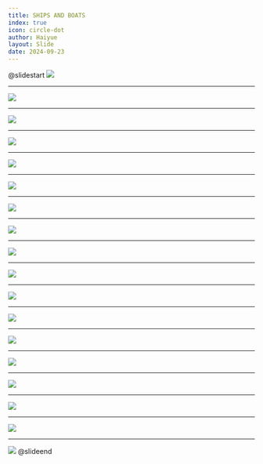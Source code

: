 ```yaml
---
title: SHIPS AND BOATS
index: true
icon: circle-dot
author: Haiyue
layout: Slide
date: 2024-09-23
---
```

 
@slidestart
![](https://raw.githubusercontent.com/yclord/reading/refs/heads/master/english/Level-K/SHIPS%20AND%20BOATS/001.webp)

---

![](https://raw.githubusercontent.com/yclord/reading/refs/heads/master/english/Level-K/SHIPS%20AND%20BOATS/002.webp)

---

![](https://raw.githubusercontent.com/yclord/reading/refs/heads/master/english/Level-K/SHIPS%20AND%20BOATS/003.webp)

---

![](https://raw.githubusercontent.com/yclord/reading/refs/heads/master/english/Level-K/SHIPS%20AND%20BOATS/004.webp)

---

![](https://raw.githubusercontent.com/yclord/reading/refs/heads/master/english/Level-K/SHIPS%20AND%20BOATS/005.webp)

---

![](https://raw.githubusercontent.com/yclord/reading/refs/heads/master/english/Level-K/SHIPS%20AND%20BOATS/006.webp)

---

![](https://raw.githubusercontent.com/yclord/reading/refs/heads/master/english/Level-K/SHIPS%20AND%20BOATS/007.webp)

---

![](https://raw.githubusercontent.com/yclord/reading/refs/heads/master/english/Level-K/SHIPS%20AND%20BOATS/008.webp)

---

![](https://raw.githubusercontent.com/yclord/reading/refs/heads/master/english/Level-K/SHIPS%20AND%20BOATS/009.webp)

---

![](https://raw.githubusercontent.com/yclord/reading/refs/heads/master/english/Level-K/SHIPS%20AND%20BOATS/010.webp)

---

![](https://raw.githubusercontent.com/yclord/reading/refs/heads/master/english/Level-K/SHIPS%20AND%20BOATS/011.webp)

---

![](https://raw.githubusercontent.com/yclord/reading/refs/heads/master/english/Level-K/SHIPS%20AND%20BOATS/012.webp)

---

![](https://raw.githubusercontent.com/yclord/reading/refs/heads/master/english/Level-K/SHIPS%20AND%20BOATS/013.webp)

---

![](https://raw.githubusercontent.com/yclord/reading/refs/heads/master/english/Level-K/SHIPS%20AND%20BOATS/014.webp)

---

![](https://raw.githubusercontent.com/yclord/reading/refs/heads/master/english/Level-K/SHIPS%20AND%20BOATS/015.webp)

---

![](https://raw.githubusercontent.com/yclord/reading/refs/heads/master/english/Level-K/SHIPS%20AND%20BOATS/016.webp)

---

![](https://raw.githubusercontent.com/yclord/reading/refs/heads/master/english/Level-K/SHIPS%20AND%20BOATS/017.webp)

---

![](https://raw.githubusercontent.com/yclord/reading/refs/heads/master/english/Level-K/SHIPS%20AND%20BOATS/018.webp)
@slideend